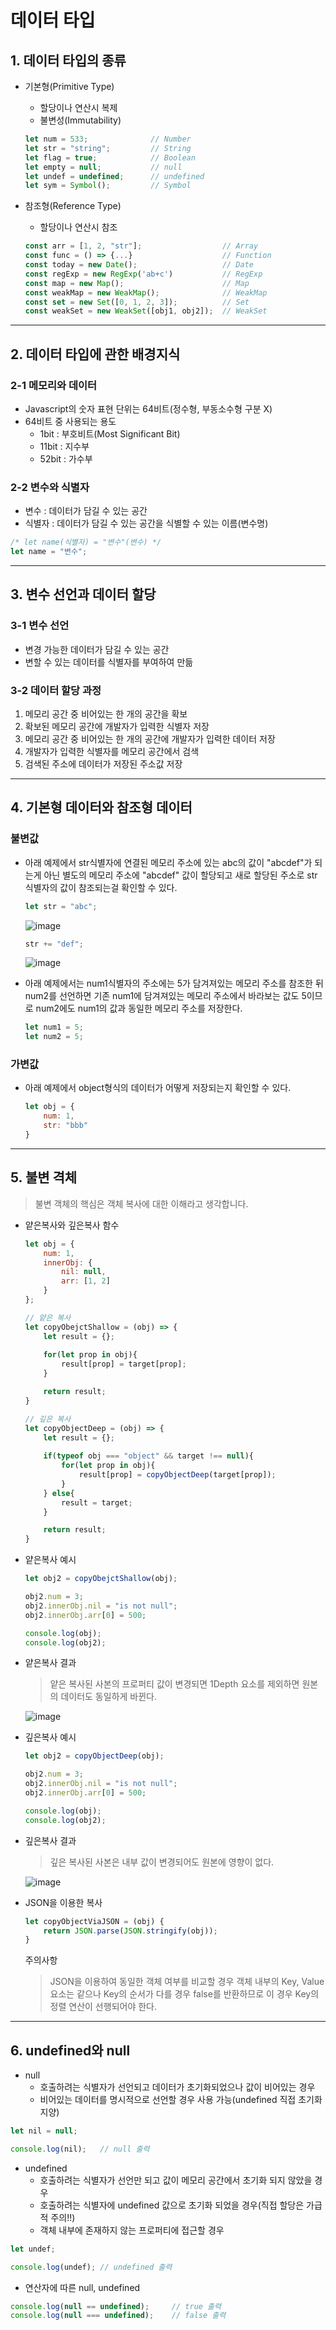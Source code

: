 # 데이터 타입
## 1. 데이터 타입의 종류
- 기본형(Primitive Type)
    - 할당이나 연산시 복제
    - 불변성(Immutability)

    ```javascript
    let num = 533;              // Number
    let str = "string";         // String
    let flag = true;            // Boolean
    let empty = null;           // null
    let undef = undefined;      // undefined
    let sym = Symbol();         // Symbol
    ```

- 참조형(Reference Type)
    - 할당이나 연산시 참조

    ```javascript
    const arr = [1, 2, "str"];                  // Array
    const func = () => {...}                    // Function
    const today = new Date();                   // Date
    const regExp = new RegExp('ab+c')           // RegExp
    const map = new Map();                      // Map
    const weakMap = new WeakMap();              // WeakMap
    const set = new Set([0, 1, 2, 3]);          // Set
    const weakSet = new WeakSet([obj1, obj2]);  // WeakSet
    ```

---
## 2. 데이터 타입에 관한 배경지식
### 2-1 메모리와 데이터
- Javascript의 숫자 표현 단위는 64비트(정수형, 부동소수형 구분 X)
- 64비트 중 사용되는 용도
    - 1bit : 부호비트(Most Significant Bit)
    - 11bit : 지수부
    - 52bit : 가수부

### 2-2 변수와 식별자
- 변수 : 데이터가 담길 수 있는 공간
- 식별자 : 데이터가 담길 수 있는 공간을 식별할 수 있는 이름(변수명)

```javascript
/* let name(식별자) = "변수"(변수) */
let name = "변수";
```

---
## 3. 변수 선언과 데이터 할당
### 3-1 변수 선언
- 변경 가능한 데이터가 담길 수 있는 공간
- 변할 수 있는 데이터를 식별자를 부여하여 만듦

### 3-2 데이터 할당 과정
1. 메모리 공간 중 비어있는 한 개의 공간을 확보
2. 확보된 메모리 공간에 개발자가 입력한 식별자 저장
3. 메모리 공간 중 비어있는 한 개의 공간에 개발자가 입력한 데이터 저장
4. 개발자가 입력한 식별자를 메모리 공간에서 검색
5. 검색된 주소에 데이터가 저장된 주소값 저장

---
## 4. 기본형 데이터와 참조형 데이터
### 불변값
- 아래 예제에서 str식별자에 연결된 메모리 주소에 있는 abc의 값이 "abcdef"가 되는게 아닌 별도의 메모리 주소에 "abcdef" 값이 할당되고 새로 할당된 주소로 str식별자의 값이 참조되는걸 확인할 수 있다.
    ```javascript
    let str = "abc";
    ```
    ![image](https://user-images.githubusercontent.com/15838144/168477946-73c85ba7-dddc-455f-8f24-2a1154b4cfde.png)

    ```javascript
    str += "def";
    ```
    ![image](https://user-images.githubusercontent.com/15838144/168477992-748581c9-3eb7-4214-aa78-66b1f99e8b02.png)


- 아래 예제에서는 num1식별자의 주소에는 5가 담겨져있는 메모리 주소를 참조한 뒤 num2를 선언하면 기존 num1에 담겨져있는 메모리 주소에서 바라보는 값도 5이므로 num2에도 num1의 값과 동일한 메모리 주소를 저장한다.
    ```javascript
    let num1 = 5;
    let num2 = 5;
    ```
### 가변값
- 아래 예제에서 object형식의 데이터가 어떻게 저장되는지 확인할 수 있다.
    ```javascript
    let obj = {
        num: 1,
        str: "bbb"
    }
    ```
---
## 5. 불변 격체
> 불변 객체의 핵심은 객체 복사에 대한 이해라고 생각합니다.

- 얕은복사와 깊은복사 함수
    ```javascript
    let obj = {
        num: 1,
        innerObj: {
            nil: null,
            arr: [1, 2]
        }
    };

    // 얕은 복사
    let copyObejctShallow = (obj) => {
        let result = {};
        
        for(let prop in obj){
            result[prop] = target[prop];
        }

        return result;
    }

    // 깊은 복사
    let copyObjectDeep = (obj) => {
        let result = {};
        
        if(typeof obj === "object" && target !== null){
            for(let prop in obj){
                result[prop] = copyObjectDeep(target[prop]);
            }
        } else{
            result = target;
        }

        return result;
    }
    ```

- 얕은복사 예시
    ```javascript
    let obj2 = copyObejctShallow(obj);

    obj2.num = 3;
    obj2.innerObj.nil = "is not null";
    obj2.innerObj.arr[0] = 500;

    console.log(obj);
    console.log(obj2);
    ```

- 얕은복사 결과

    > 얕은 복사된 사본의 프로퍼티 값이 변경되면 1Depth 요소를 제외하면 원본의 데이터도 동일하게 바뀐다.

    ![image](https://user-images.githubusercontent.com/15838144/168478205-afd95fc1-7f86-4164-880c-c558baf009d7.png)

- 깊은복사 예시
    ```javascript
    let obj2 = copyObjectDeep(obj);

    obj2.num = 3;
    obj2.innerObj.nil = "is not null";
    obj2.innerObj.arr[0] = 500;

    console.log(obj);
    console.log(obj2);
    ```

- 깊은복사 결과

    > 깊은 복사된 사본은 내부 값이 변경되어도 원본에 영향이 없다.

    ![image](https://user-images.githubusercontent.com/15838144/168478263-16bded4f-c17e-48d4-8fbb-1799ab105deb.png)


- JSON을 이용한 복사
    ```javascript
    let copyObjectViaJSON = (obj) {
        return JSON.parse(JSON.stringify(obj));
    }
    ```
    주의사항
    > JSON을 이용하여 동일한 객체 여부를 비교할 경우 객체 내부의 Key, Value요소는 같으나 Key의 순서가 다를 경우 false를 반환하므로 이 경우 Key의 정렬 연산이 선행되어야 한다.

---
## 6. undefined와 null
- null
    - 호출하려는 식별자가 선언되고 데이터가 초기화되었으나 값이 비어있는 경우
    - 비어있는 데이터를 명시적으로 선언할 경우 사용 가능(undefined 직접 초기화 지양)
```javascript
let nil = null;

console.log(nil);   // null 출력
```
- undefined
    - 호출하려는 식별자가 선언만 되고 값이 메모리 공간에서 초기화 되지 않았을 경우
    - 호출하려는 식별자에 undefined 값으로 초기화 되었을 경우(직접 할당은 가급적 주의!!)
    - 객체 내부에 존재하지 않는 프로퍼티에 접근할 경우
```javascript
let undef;

console.log(undef); // undefined 출력
```
- 연산자에 따른 null, undefined
```javascript
console.log(null == undefined);     // true 출력
console.log(null === undefined);    // false 출력
```
